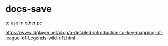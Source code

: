 # docs-save
to use in other pc


https://www.ldplayer.net/blog/a-detailed-introduction-to-key-mapping-of-league-of-Legends-wild-rift.html

